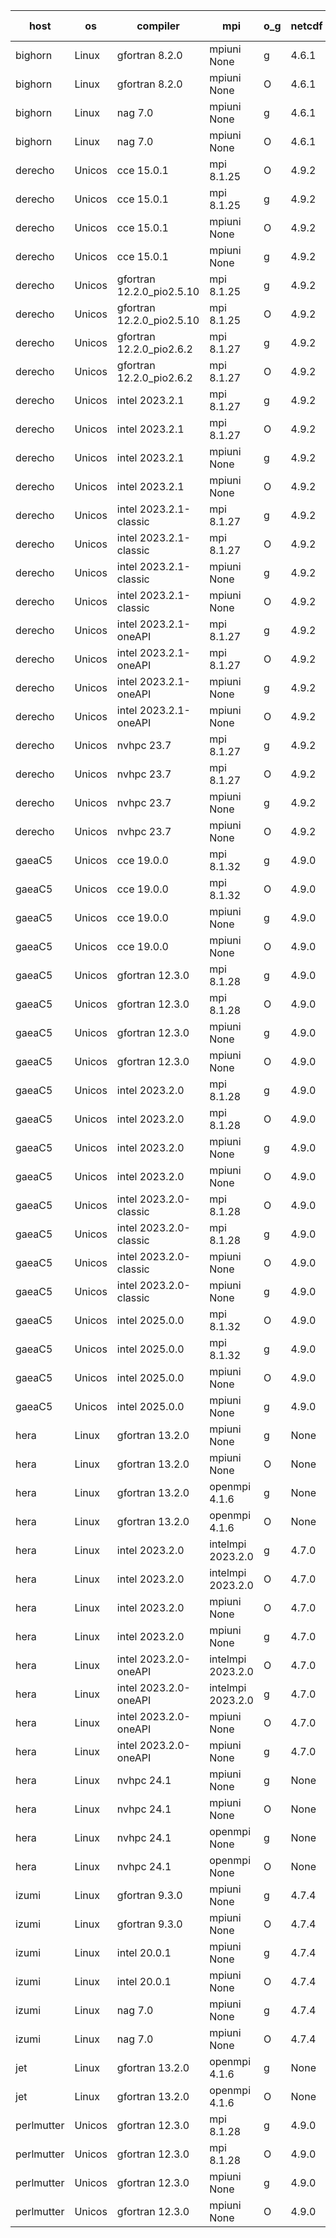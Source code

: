 

| host     | os       | compiler                              | mpi                      | o_g        | netcdf        | build       | u_pass          | u_fail          | s_pass            | s_fail            | e_pass             | e_fail             | nuopc_pass       | nuopc_fail       | artifacts link          |
|----------|----------|---------------------------------------|--------------------------|------------|---------------|-------------|-----------------|-----------------|-------------------|-------------------|--------------------|--------------------|------------------|------------------|-------------------------|
| bighorn | Linux | gfortran 8.2.0 | mpiuni None  | g | 4.6.1  | PASS | 12564 | 0 | 9 | 0 | 43 | 0 | None | None | <a href="https://github.com/esmf-org/esmf-test-artifacts/tree/44babc03550e66a1ba25c0fb76aa470101c4ab4f/develop/gfortran/8.2.0/g/mpiuni/None" target="_blank">44babc0</a> | 
| bighorn | Linux | gfortran 8.2.0 | mpiuni None  | O | 4.6.1  | PASS | 12564 | 0 | 9 | 0 | 43 | 0 | None | None | <a href="https://github.com/esmf-org/esmf-test-artifacts/tree/5c027366ddf967d6029d6ef962e9206b078982ee/develop/gfortran/8.2.0/O/mpiuni/None" target="_blank">5c02736</a> | 
| bighorn | Linux | nag 7.0 | mpiuni None  | g | 4.6.1  | PASS | 12564 | 0 | 9 | 0 | 43 | 0 | None | None | <a href="https://github.com/esmf-org/esmf-test-artifacts/tree/568cc943015caf14969e36ee9272012482963211/develop/nag/7.0/g/mpiuni/None" target="_blank">568cc94</a> | 
| bighorn | Linux | nag 7.0 | mpiuni None  | O | 4.6.1  | PASS | 12564 | 0 | 9 | 0 | 43 | 0 | None | None | <a href="https://github.com/esmf-org/esmf-test-artifacts/tree/5062848e96afafb4ab4cc757fe16ef9d82633275/develop/nag/7.0/O/mpiuni/None" target="_blank">5062848</a> | 
| derecho | Unicos | cce 15.0.1 | mpi 8.1.25  | O | 4.9.2  | PASS | 14156 | 79 | 51 | 0 | 81 | 0 | 57 | 0 | <a href="https://github.com/esmf-org/esmf-test-artifacts/tree/5e3419c44176f669d78c7935605e67c60e0ead16/develop/cce/15.0.1/O/mpi/8.1.25" target="_blank">5e3419c</a> | 
| derecho | Unicos | cce 15.0.1 | mpi 8.1.25  | g | 4.9.2  | PASS | 14036 | 199 | 51 | 0 | 81 | 0 | 57 | 0 | <a href="https://github.com/esmf-org/esmf-test-artifacts/tree/7514c49d3165e331ef1b8d30970f1093c92ae27c/develop/cce/15.0.1/g/mpi/8.1.25" target="_blank">7514c49</a> | 
| derecho | Unicos | cce 15.0.1 | mpiuni None  | O | 4.9.2  | PASS | 12328 | 236 | 9 | 0 | 43 | 0 | None | None | <a href="https://github.com/esmf-org/esmf-test-artifacts/tree/15664158bf88a0ca0a97c32614911df05b1bbd2a/develop/cce/15.0.1/O/mpiuni/None" target="_blank">1566415</a> | 
| derecho | Unicos | cce 15.0.1 | mpiuni None  | g | 4.9.2  | PASS | 12487 | 77 | 9 | 0 | 43 | 0 | None | None | <a href="https://github.com/esmf-org/esmf-test-artifacts/tree/4750571d4bdf3717bd9a8de42d493422dfa1c90b/develop/cce/15.0.1/g/mpiuni/None" target="_blank">4750571</a> | 
| derecho | Unicos | gfortran 12.2.0_pio2.5.10 | mpi 8.1.25  | g | 4.9.2  | PASS | 14235 | 0 | 51 | 0 | 81 | 0 | 57 | 0 | <a href="https://github.com/esmf-org/esmf-test-artifacts/tree/a4532014831cdf0335c163ce73c0a035068c8076/develop/gfortran/12.2.0_pio2.5.10/g/mpi/8.1.25" target="_blank">a453201</a> | 
| derecho | Unicos | gfortran 12.2.0_pio2.5.10 | mpi 8.1.25  | O | 4.9.2  | PASS | 14235 | 0 | 51 | 0 | 81 | 0 | 57 | 0 | <a href="https://github.com/esmf-org/esmf-test-artifacts/tree/a7a6791989f1a8edab89f40f85d508d688d3ef74/develop/gfortran/12.2.0_pio2.5.10/O/mpi/8.1.25" target="_blank">a7a6791</a> | 
| derecho | Unicos | gfortran 12.2.0_pio2.6.2 | mpi 8.1.27  | g | 4.9.2  | PASS | 14235 | 0 | 51 | 0 | 81 | 0 | 57 | 0 | <a href="https://github.com/esmf-org/esmf-test-artifacts/tree/a42fab73899bd2ff087720d96e7c73a59943ba77/develop/gfortran/12.2.0_pio2.6.2/g/mpi/8.1.27" target="_blank">a42fab7</a> | 
| derecho | Unicos | gfortran 12.2.0_pio2.6.2 | mpi 8.1.27  | O | 4.9.2  | PASS | 14235 | 0 | 51 | 0 | 81 | 0 | 57 | 0 | <a href="https://github.com/esmf-org/esmf-test-artifacts/tree/43e04fb00c567fb355c19d69a43ec9254dba84c6/develop/gfortran/12.2.0_pio2.6.2/O/mpi/8.1.27" target="_blank">43e04fb</a> | 
| derecho | Unicos | intel 2023.2.1 | mpi 8.1.27  | g | 4.9.2  | PASS | 14235 | 0 | 51 | 0 | 81 | 0 | 46 | 12 | <a href="https://github.com/esmf-org/esmf-test-artifacts/tree/ac63845d0e3ad5e6244b9c44dbcab8777dbb9a4e/develop/intel/2023.2.1/g/mpi/8.1.27" target="_blank">ac63845</a> | 
| derecho | Unicos | intel 2023.2.1 | mpi 8.1.27  | O | 4.9.2  | PASS | 14235 | 0 | 51 | 0 | 81 | 0 | 46 | 12 | <a href="https://github.com/esmf-org/esmf-test-artifacts/tree/749c1546bf88d4293b185ec2d8ad51d58bac2b15/develop/intel/2023.2.1/O/mpi/8.1.27" target="_blank">749c154</a> | 
| derecho | Unicos | intel 2023.2.1 | mpiuni None  | g | 4.9.2  | PASS | 12564 | 0 | 9 | 0 | 43 | 0 | None | None | <a href="https://github.com/esmf-org/esmf-test-artifacts/tree/a9b2d0af728b1e1eaef38e9195e307b237a5a89d/develop/intel/2023.2.1/g/mpiuni/None" target="_blank">a9b2d0a</a> | 
| derecho | Unicos | intel 2023.2.1 | mpiuni None  | O | 4.9.2  | PASS | 12564 | 0 | 9 | 0 | 43 | 0 | None | None | <a href="https://github.com/esmf-org/esmf-test-artifacts/tree/a70877ef2ec97c8e5bb5452e8272a7be34e1a7e6/develop/intel/2023.2.1/O/mpiuni/None" target="_blank">a70877e</a> | 
| derecho | Unicos | intel 2023.2.1-classic | mpi 8.1.27  | g | 4.9.2  | PASS | 14235 | 0 | 51 | 0 | 81 | 0 | 46 | 11 | <a href="https://github.com/esmf-org/esmf-test-artifacts/tree/7efdf17f4ef61d1ce031c95e2283ca7a7b63658d/develop/intel/2023.2.1-classic/g/mpi/8.1.27" target="_blank">7efdf17</a> | 
| derecho | Unicos | intel 2023.2.1-classic | mpi 8.1.27  | O | 4.9.2  | PASS | 14235 | 0 | 51 | 0 | 81 | 0 | 46 | 11 | <a href="https://github.com/esmf-org/esmf-test-artifacts/tree/9ad909936145cb0e97dff10dfdb7dd2de21bfb15/develop/intel/2023.2.1-classic/O/mpi/8.1.27" target="_blank">9ad9099</a> | 
| derecho | Unicos | intel 2023.2.1-classic | mpiuni None  | g | 4.9.2  | PASS | 12564 | 0 | 9 | 0 | 43 | 0 | None | None | <a href="https://github.com/esmf-org/esmf-test-artifacts/tree/80564ba0e63dd635294b487469357dbb996e76c9/develop/intel/2023.2.1-classic/g/mpiuni/None" target="_blank">80564ba</a> | 
| derecho | Unicos | intel 2023.2.1-classic | mpiuni None  | O | 4.9.2  | PASS | 12564 | 0 | 9 | 0 | 43 | 0 | None | None | <a href="https://github.com/esmf-org/esmf-test-artifacts/tree/d65f860996e83cf12c276a93864011b1f75c9451/develop/intel/2023.2.1-classic/O/mpiuni/None" target="_blank">d65f860</a> | 
| derecho | Unicos | intel 2023.2.1-oneAPI | mpi 8.1.27  | g | 4.9.2  | PASS | 14235 | 0 | 51 | 0 | 81 | 0 | 46 | 11 | <a href="https://github.com/esmf-org/esmf-test-artifacts/tree/9ecd7fa1cd8804edd92fb256138557984e60aca8/develop/intel/2023.2.1-oneAPI/g/mpi/8.1.27" target="_blank">9ecd7fa</a> | 
| derecho | Unicos | intel 2023.2.1-oneAPI | mpi 8.1.27  | O | 4.9.2  | PASS | 14235 | 0 | 50 | 1 | 81 | 0 | 46 | 11 | <a href="https://github.com/esmf-org/esmf-test-artifacts/tree/ab593fabc61026a689751fba9fbedbaecad439a7/develop/intel/2023.2.1-oneAPI/O/mpi/8.1.27" target="_blank">ab593fa</a> | 
| derecho | Unicos | intel 2023.2.1-oneAPI | mpiuni None  | g | 4.9.2  | PASS | 12564 | 0 | 9 | 0 | 43 | 0 | None | None | <a href="https://github.com/esmf-org/esmf-test-artifacts/tree/cc403b0ee3802e13ab48e020c8d3e60c045734d3/develop/intel/2023.2.1-oneAPI/g/mpiuni/None" target="_blank">cc403b0</a> | 
| derecho | Unicos | intel 2023.2.1-oneAPI | mpiuni None  | O | 4.9.2  | PASS | 12564 | 0 | 9 | 0 | 43 | 0 | None | None | <a href="https://github.com/esmf-org/esmf-test-artifacts/tree/5a00d9e7ca95847c0ad8085d04a8e776b45e9db0/develop/intel/2023.2.1-oneAPI/O/mpiuni/None" target="_blank">5a00d9e</a> | 
| derecho | Unicos | nvhpc 23.7 | mpi 8.1.27  | g | 4.9.2  | PASS | 14235 | 0 | 51 | 0 | 81 | 0 | 57 | 0 | <a href="https://github.com/esmf-org/esmf-test-artifacts/tree/40e75194c81a1806705774ec6b48a35ddb553135/develop/nvhpc/23.7/g/mpi/8.1.27" target="_blank">40e7519</a> | 
| derecho | Unicos | nvhpc 23.7 | mpi 8.1.27  | O | 4.9.2  | PASS | 14235 | 0 | 51 | 0 | 81 | 0 | 57 | 0 | <a href="https://github.com/esmf-org/esmf-test-artifacts/tree/a2d8ca9a57b6112ec7fa78e0c7764739e9528624/develop/nvhpc/23.7/O/mpi/8.1.27" target="_blank">a2d8ca9</a> | 
| derecho | Unicos | nvhpc 23.7 | mpiuni None  | g | 4.9.2  | PASS | 12564 | 0 | 9 | 0 | 43 | 0 | None | None | <a href="https://github.com/esmf-org/esmf-test-artifacts/tree/3376c159ab25dc2925a189c4828d770af4c71108/develop/nvhpc/23.7/g/mpiuni/None" target="_blank">3376c15</a> | 
| derecho | Unicos | nvhpc 23.7 | mpiuni None  | O | 4.9.2  | PASS | 12564 | 0 | 9 | 0 | 43 | 0 | None | None | <a href="https://github.com/esmf-org/esmf-test-artifacts/tree/fd06ab69047a892ebfc89a6828b965ddcbbcddc5/develop/nvhpc/23.7/O/mpiuni/None" target="_blank">fd06ab6</a> | 
| gaeaC5 | Unicos | cce 19.0.0 | mpi 8.1.32  | g | 4.9.0  | PASS | 10086 | 4149 | None | None | None | None | 56 | 1 | <a href="https://github.com/esmf-org/esmf-test-artifacts/tree/ae57c11b5bd7b7d0e28d05121260f476319515b2/develop/cce/19.0.0/g/mpi/8.1.32" target="_blank">ae57c11</a> | 
| gaeaC5 | Unicos | cce 19.0.0 | mpi 8.1.32  | O | 4.9.0  | PASS | 14175 | 60 | None | None | None | None | 56 | 1 | <a href="https://github.com/esmf-org/esmf-test-artifacts/tree/0507f49976518ec00d08a187b13b635ac26320f4/develop/cce/19.0.0/O/mpi/8.1.32" target="_blank">0507f49</a> | 
| gaeaC5 | Unicos | cce 19.0.0 | mpiuni None  | g | 4.9.0  | PASS | 8921 | 3643 | None | None | None | None | None | None | <a href="https://github.com/esmf-org/esmf-test-artifacts/tree/c2459a09b5a2f8c4fdd75f37f9d5aa8a3d36452d/develop/cce/19.0.0/g/mpiuni/None" target="_blank">c2459a0</a> | 
| gaeaC5 | Unicos | cce 19.0.0 | mpiuni None  | O | 4.9.0  | PASS | 12507 | 57 | None | None | None | None | None | None | <a href="https://github.com/esmf-org/esmf-test-artifacts/tree/ffa7b2394a6aa3df3a0d3010e3ccf7f2f422cebb/develop/cce/19.0.0/O/mpiuni/None" target="_blank">ffa7b23</a> | 
| gaeaC5 | Unicos | gfortran 12.3.0 | mpi 8.1.28  | g | 4.9.0  | PASS | 14235 | 0 | 51 | 0 | 81 | 0 | 57 | 0 | <a href="https://github.com/esmf-org/esmf-test-artifacts/tree/6b59ef6f25627ded2b181f27e0ed484d589b3d38/develop/gfortran/12.3.0/g/mpi/8.1.28" target="_blank">6b59ef6</a> | 
| gaeaC5 | Unicos | gfortran 12.3.0 | mpi 8.1.28  | O | 4.9.0  | PASS | 14235 | 0 | 51 | 0 | 81 | 0 | 57 | 0 | <a href="https://github.com/esmf-org/esmf-test-artifacts/tree/37afeb7441f8a7ebce543486937aa458aaf61f2e/develop/gfortran/12.3.0/O/mpi/8.1.28" target="_blank">37afeb7</a> | 
| gaeaC5 | Unicos | gfortran 12.3.0 | mpiuni None  | g | 4.9.0  | PASS | 12564 | 0 | 9 | 0 | 43 | 0 | None | None | <a href="https://github.com/esmf-org/esmf-test-artifacts/tree/5437c0b3d7d938635739f024d3fc263a7d3c0a66/develop/gfortran/12.3.0/g/mpiuni/None" target="_blank">5437c0b</a> | 
| gaeaC5 | Unicos | gfortran 12.3.0 | mpiuni None  | O | 4.9.0  | PASS | 12564 | 0 | 9 | 0 | 43 | 0 | None | None | <a href="https://github.com/esmf-org/esmf-test-artifacts/tree/0d6ef577a9ba16993c5776adf68790f94b00dbc3/develop/gfortran/12.3.0/O/mpiuni/None" target="_blank">0d6ef57</a> | 
| gaeaC5 | Unicos | intel 2023.2.0 | mpi 8.1.28  | g | 4.9.0  | PASS | 14235 | 0 | 51 | 0 | 81 | 0 | 46 | 11 | <a href="https://github.com/esmf-org/esmf-test-artifacts/tree/d9dc2ef46622fa800ff2afea899c1277a5ad7f88/develop/intel/2023.2.0/g/mpi/8.1.28" target="_blank">d9dc2ef</a> | 
| gaeaC5 | Unicos | intel 2023.2.0 | mpi 8.1.28  | O | 4.9.0  | PASS | 14235 | 0 | 51 | 0 | 81 | 0 | 46 | 11 | <a href="https://github.com/esmf-org/esmf-test-artifacts/tree/aa9ac1b7b0c3718cdbb813b8e494175c44171b88/develop/intel/2023.2.0/O/mpi/8.1.28" target="_blank">aa9ac1b</a> | 
| gaeaC5 | Unicos | intel 2023.2.0 | mpiuni None  | g | 4.9.0  | PASS | 12564 | 0 | 9 | 0 | 43 | 0 | None | None | <a href="https://github.com/esmf-org/esmf-test-artifacts/tree/dbbfb7df309e5b5ea6345f52eb166ea94f2e74b6/develop/intel/2023.2.0/g/mpiuni/None" target="_blank">dbbfb7d</a> | 
| gaeaC5 | Unicos | intel 2023.2.0 | mpiuni None  | O | 4.9.0  | PASS | 12564 | 0 | 9 | 0 | 43 | 0 | None | None | <a href="https://github.com/esmf-org/esmf-test-artifacts/tree/d41c643cbde91319bbca5b90eacdf31a2d0d0c34/develop/intel/2023.2.0/O/mpiuni/None" target="_blank">d41c643</a> | 
| gaeaC5 | Unicos | intel 2023.2.0-classic | mpi 8.1.28  | O | 4.9.0  | PASS | 14235 | 0 | 51 | 0 | 81 | 0 | 46 | 11 | <a href="https://github.com/esmf-org/esmf-test-artifacts/tree/d1d702b3faaa40aca977e961b287a7ae1db80e02/develop/intel/2023.2.0-classic/O/mpi/8.1.28" target="_blank">d1d702b</a> | 
| gaeaC5 | Unicos | intel 2023.2.0-classic | mpi 8.1.28  | g | 4.9.0  | PASS | 14235 | 0 | 51 | 0 | 81 | 0 | 46 | 11 | <a href="https://github.com/esmf-org/esmf-test-artifacts/tree/05afd0c09da557098861ff970fa1a12fb9ec0a39/develop/intel/2023.2.0-classic/g/mpi/8.1.28" target="_blank">05afd0c</a> | 
| gaeaC5 | Unicos | intel 2023.2.0-classic | mpiuni None  | O | 4.9.0  | PASS | 12564 | 0 | 9 | 0 | 43 | 0 | None | None | <a href="https://github.com/esmf-org/esmf-test-artifacts/tree/ac15773a56a0bdf607bbbfdb2d5360f00a31d184/develop/intel/2023.2.0-classic/O/mpiuni/None" target="_blank">ac15773</a> | 
| gaeaC5 | Unicos | intel 2023.2.0-classic | mpiuni None  | g | 4.9.0  | PASS | 12564 | 0 | 9 | 0 | 43 | 0 | None | None | <a href="https://github.com/esmf-org/esmf-test-artifacts/tree/e7904d3ee11b441fb485be0edd26cdc945ca49b8/develop/intel/2023.2.0-classic/g/mpiuni/None" target="_blank">e7904d3</a> | 
| gaeaC5 | Unicos | intel 2025.0.0 | mpi 8.1.32  | O | 4.9.0  | PASS | 14235 | 0 | 51 | 0 | 81 | 0 | 46 | 11 | <a href="https://github.com/esmf-org/esmf-test-artifacts/tree/f11e11b1d902ab1ee9ec813ab6e305128931f31f/develop/intel/2025.0.0/O/mpi/8.1.32" target="_blank">f11e11b</a> | 
| gaeaC5 | Unicos | intel 2025.0.0 | mpi 8.1.32  | g | 4.9.0  | PASS | 14235 | 0 | 51 | 0 | 81 | 0 | 46 | 11 | <a href="https://github.com/esmf-org/esmf-test-artifacts/tree/ce1f38810ab1d735dc69d652b62c48cde9213eea/develop/intel/2025.0.0/g/mpi/8.1.32" target="_blank">ce1f388</a> | 
| gaeaC5 | Unicos | intel 2025.0.0 | mpiuni None  | O | 4.9.0  | PASS | 12564 | 0 | 9 | 0 | 43 | 0 | None | None | <a href="https://github.com/esmf-org/esmf-test-artifacts/tree/080127f2cbf472baa7223a0769faa9810b3969be/develop/intel/2025.0.0/O/mpiuni/None" target="_blank">080127f</a> | 
| gaeaC5 | Unicos | intel 2025.0.0 | mpiuni None  | g | 4.9.0  | PASS | 12564 | 0 | 9 | 0 | 43 | 0 | None | None | <a href="https://github.com/esmf-org/esmf-test-artifacts/tree/45a98997f185c5155e4be323fd611c0814a5f29d/develop/intel/2025.0.0/g/mpiuni/None" target="_blank">45a9899</a> | 
| hera | Linux | gfortran 13.2.0 | mpiuni None  | g | None  | PASS | 12564 | 0 | 9 | 0 | 43 | 0 | None | None | <a href="https://github.com/esmf-org/esmf-test-artifacts/tree/a171e17310db71593f991521700581904e78c194/develop/gfortran/13.2.0/g/mpiuni/None" target="_blank">a171e17</a> | 
| hera | Linux | gfortran 13.2.0 | mpiuni None  | O | None  | PASS | None | None | None | None | None | None | None | None | <a href="https://github.com/esmf-org/esmf-test-artifacts/tree/1e0c1120b2a721a0e5503a2b83e9d4be21937f14/develop/gfortran/13.2.0/O/mpiuni/None" target="_blank">1e0c112</a> | 
| hera | Linux | gfortran 13.2.0 | openmpi 4.1.6  | g | None  | PASS | 14235 | 0 | 51 | 0 | 81 | 0 | 57 | 0 | <a href="https://github.com/esmf-org/esmf-test-artifacts/tree/a380a5350cbfcad8dc715fd469d65e34b638af4c/develop/gfortran/13.2.0/g/openmpi/4.1.6" target="_blank">a380a53</a> | 
| hera | Linux | gfortran 13.2.0 | openmpi 4.1.6  | O | None  | PASS | 14235 | 0 | 51 | 0 | 81 | 0 | 57 | 0 | <a href="https://github.com/esmf-org/esmf-test-artifacts/tree/bcabe750a4a2c2996467a1dae509cf4d0e5b9281/develop/gfortran/13.2.0/O/openmpi/4.1.6" target="_blank">bcabe75</a> | 
| hera | Linux | intel 2023.2.0 | intelmpi 2023.2.0  | g | 4.7.0  | PASS | 14235 | 0 | 51 | 0 | 81 | 0 | 46 | 11 | <a href="https://github.com/esmf-org/esmf-test-artifacts/tree/47a37956ae99b0f7b1a843d85d76144a4f2ca284/develop/intel/2023.2.0/g/intelmpi/2023.2.0" target="_blank">47a3795</a> | 
| hera | Linux | intel 2023.2.0 | intelmpi 2023.2.0  | O | 4.7.0  | PASS | 14235 | 0 | 51 | 0 | 81 | 0 | 46 | 11 | <a href="https://github.com/esmf-org/esmf-test-artifacts/tree/318ae4ca25716b4f54235fb9764c57c4624bcdb4/develop/intel/2023.2.0/O/intelmpi/2023.2.0" target="_blank">318ae4c</a> | 
| hera | Linux | intel 2023.2.0 | mpiuni None  | O | 4.7.0  | PASS | 12564 | 0 | 9 | 0 | 43 | 0 | None | None | <a href="https://github.com/esmf-org/esmf-test-artifacts/tree/dcc727358adac3c41753df87502e20c2f26c8c3c/develop/intel/2023.2.0/O/mpiuni/None" target="_blank">dcc7273</a> | 
| hera | Linux | intel 2023.2.0 | mpiuni None  | g | 4.7.0  | PASS | 12564 | 0 | 9 | 0 | 43 | 0 | None | None | <a href="https://github.com/esmf-org/esmf-test-artifacts/tree/2364a1e5c326b53ac20cc14a994ae390de97c23c/develop/intel/2023.2.0/g/mpiuni/None" target="_blank">2364a1e</a> | 
| hera | Linux | intel 2023.2.0-oneAPI | intelmpi 2023.2.0  | O | 4.7.0  | PASS | 14235 | 0 | 50 | 1 | 81 | 0 | 46 | 11 | <a href="https://github.com/esmf-org/esmf-test-artifacts/tree/c6b670fa34f0de459d355e1478ce6db2d2c8764e/develop/intel/2023.2.0-oneAPI/O/intelmpi/2023.2.0" target="_blank">c6b670f</a> | 
| hera | Linux | intel 2023.2.0-oneAPI | intelmpi 2023.2.0  | g | 4.7.0  | PASS | 14235 | 0 | 51 | 0 | 81 | 0 | 46 | 11 | <a href="https://github.com/esmf-org/esmf-test-artifacts/tree/fd31039ecfe08e80c9220718995074d44f31b65e/develop/intel/2023.2.0-oneAPI/g/intelmpi/2023.2.0" target="_blank">fd31039</a> | 
| hera | Linux | intel 2023.2.0-oneAPI | mpiuni None  | O | 4.7.0  | PASS | 12564 | 0 | 8 | 1 | 43 | 0 | None | None | <a href="https://github.com/esmf-org/esmf-test-artifacts/tree/2cd548c3f3bc29906044837be71fabf79ec4414b/develop/intel/2023.2.0-oneAPI/O/mpiuni/None" target="_blank">2cd548c</a> | 
| hera | Linux | intel 2023.2.0-oneAPI | mpiuni None  | g | 4.7.0  | PASS | 12564 | 0 | 9 | 0 | 43 | 0 | None | None | <a href="https://github.com/esmf-org/esmf-test-artifacts/tree/9029a5aa5d8381362f16201d6c15844a413c97c3/develop/intel/2023.2.0-oneAPI/g/mpiuni/None" target="_blank">9029a5a</a> | 
| hera | Linux | nvhpc 24.1 | mpiuni None  | g | None  | PASS | 12564 | 0 | 9 | 0 | 43 | 0 | None | None | <a href="https://github.com/esmf-org/esmf-test-artifacts/tree/131e67c44133213806ddb156d76ecaf9b7b05bcb/develop/nvhpc/24.1/g/mpiuni/None" target="_blank">131e67c</a> | 
| hera | Linux | nvhpc 24.1 | mpiuni None  | O | None  | PASS | 12564 | 0 | 9 | 0 | 43 | 0 | None | None | <a href="https://github.com/esmf-org/esmf-test-artifacts/tree/f058bc7fc0afb58d0b70f8b7784a8453ca09280b/develop/nvhpc/24.1/O/mpiuni/None" target="_blank">f058bc7</a> | 
| hera | Linux | nvhpc 24.1 | openmpi None  | g | None  | PASS | 14235 | 0 | 51 | 0 | 81 | 0 | 57 | 0 | <a href="https://github.com/esmf-org/esmf-test-artifacts/tree/6d70a113a3b726b52fb257bbf93a57cfee41c238/develop/nvhpc/24.1/g/openmpi/None" target="_blank">6d70a11</a> | 
| hera | Linux | nvhpc 24.1 | openmpi None  | O | None  | PASS | 14235 | 0 | 51 | 0 | 81 | 0 | 57 | 0 | <a href="https://github.com/esmf-org/esmf-test-artifacts/tree/ba6db8fa988c0a0a86745effdf615e5a6220f67d/develop/nvhpc/24.1/O/openmpi/None" target="_blank">ba6db8f</a> | 
| izumi | Linux | gfortran 9.3.0 | mpiuni None  | g | 4.7.4  | PASS | 12564 | 0 | 9 | 0 | 43 | 0 | None | None | <a href="https://github.com/esmf-org/esmf-test-artifacts/tree/32dbc92907682ac322f938f9361124a657a63dd8/develop/gfortran/9.3.0/g/mpiuni/None" target="_blank">32dbc92</a> | 
| izumi | Linux | gfortran 9.3.0 | mpiuni None  | O | 4.7.4  | PASS | 12564 | 0 | 9 | 0 | 43 | 0 | None | None | <a href="https://github.com/esmf-org/esmf-test-artifacts/tree/cf70882269371410b27c74927a2ba7780eba9137/develop/gfortran/9.3.0/O/mpiuni/None" target="_blank">cf70882</a> | 
| izumi | Linux | intel 20.0.1 | mpiuni None  | g | 4.7.4  | PASS | 12564 | 0 | 9 | 0 | 43 | 0 | None | None | <a href="https://github.com/esmf-org/esmf-test-artifacts/tree/c387bb4e02036215ba2c0cac4e9ddf46a43fe491/develop/intel/20.0.1/g/mpiuni/None" target="_blank">c387bb4</a> | 
| izumi | Linux | intel 20.0.1 | mpiuni None  | O | 4.7.4  | PASS | 12564 | 0 | 9 | 0 | 43 | 0 | None | None | <a href="https://github.com/esmf-org/esmf-test-artifacts/tree/0d87aa492c4e71eec070d84a3a54a18f1fdd9cfd/develop/intel/20.0.1/O/mpiuni/None" target="_blank">0d87aa4</a> | 
| izumi | Linux | nag 7.0 | mpiuni None  | g | 4.7.4  | PASS | 12564 | 0 | 9 | 0 | 43 | 0 | None | None | <a href="https://github.com/esmf-org/esmf-test-artifacts/tree/f3441613e93eeae50a763180f7137e447ba3ba31/develop/nag/7.0/g/mpiuni/None" target="_blank">f344161</a> | 
| izumi | Linux | nag 7.0 | mpiuni None  | O | 4.7.4  | PASS | 12564 | 0 | 9 | 0 | 43 | 0 | None | None | <a href="https://github.com/esmf-org/esmf-test-artifacts/tree/a2b0f5d4db2d668b9bfc3c93d966d47224fe4d3f/develop/nag/7.0/O/mpiuni/None" target="_blank">a2b0f5d</a> | 
| jet | Linux | gfortran 13.2.0 | openmpi 4.1.6  | g | None  | PASS | 14234 | 1 | 51 | 0 | 81 | 0 | 57 | 0 | <a href="https://github.com/esmf-org/esmf-test-artifacts/tree/ef4957e955d406b50f2aa5a638ea5234e448b3c0/develop/gfortran/13.2.0/g/openmpi/4.1.6" target="_blank">ef4957e</a> | 
| jet | Linux | gfortran 13.2.0 | openmpi 4.1.6  | O | None  | PASS | None | None | None | None | None | None | None | None | <a href="https://github.com/esmf-org/esmf-test-artifacts/tree/0a830d0456c7600659e8481158216fe357424766/develop/gfortran/13.2.0/O/openmpi/4.1.6" target="_blank">0a830d0</a> | 
| perlmutter | Unicos | gfortran 12.3.0 | mpi 8.1.28  | g | 4.9.0  | PASS | None | None | None | None | None | None | None | None | <a href="https://github.com/esmf-org/esmf-test-artifacts/tree/012f4ac55b24bdbe891dfb05230d5f1e28291775/develop/gfortran/12.3.0/g/mpi/8.1.28" target="_blank">012f4ac</a> | 
| perlmutter | Unicos | gfortran 12.3.0 | mpi 8.1.28  | O | 4.9.0  | PASS | None | None | None | None | None | None | None | None | <a href="https://github.com/esmf-org/esmf-test-artifacts/tree/aba24c94a860ab5f9886e4a8b78ab9c64e5e85c8/develop/gfortran/12.3.0/O/mpi/8.1.28" target="_blank">aba24c9</a> | 
| perlmutter | Unicos | gfortran 12.3.0 | mpiuni None  | g | 4.9.0  | PASS | None | None | None | None | None | None | None | None | <a href="https://github.com/esmf-org/esmf-test-artifacts/tree/adbad5f07f3fc939245a2b5bbc31fea225bc7466/develop/gfortran/12.3.0/g/mpiuni/None" target="_blank">adbad5f</a> | 
| perlmutter | Unicos | gfortran 12.3.0 | mpiuni None  | O | 4.9.0  | PASS | None | None | None | None | None | None | None | None | <a href="https://github.com/esmf-org/esmf-test-artifacts/tree/2ba45a54234812b628b3c5ac993d07a651b91595/develop/gfortran/12.3.0/O/mpiuni/None" target="_blank">2ba45a5</a> | 
